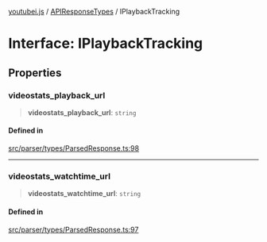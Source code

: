 [youtubei.js](../../../README.md) / [APIResponseTypes](../README.md) / IPlaybackTracking

# Interface: IPlaybackTracking

## Properties

### videostats\_playback\_url

> **videostats\_playback\_url**: `string`

#### Defined in

[src/parser/types/ParsedResponse.ts:98](https://github.com/LuanRT/YouTube.js/blob/e54e499ff553dab51e6d9d1aebc090b50fec29ba/src/parser/types/ParsedResponse.ts#L98)

***

### videostats\_watchtime\_url

> **videostats\_watchtime\_url**: `string`

#### Defined in

[src/parser/types/ParsedResponse.ts:97](https://github.com/LuanRT/YouTube.js/blob/e54e499ff553dab51e6d9d1aebc090b50fec29ba/src/parser/types/ParsedResponse.ts#L97)
